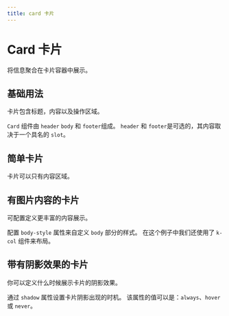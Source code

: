 ```yaml
---
title: card 卡片
---
```


# Card 卡片

将信息聚合在卡片容器中展示。

## 基础用法

卡片包含标题，内容以及操作区域。

`Card` 组件由 `header` `body` 和 `footer`组成。 `header` 和 `footer`是可选的，其内容取决于一个具名的 `slot`。

<preview path="./basic.vue"></preview>

## 简单卡片

卡片可以只有内容区域。

<preview path="./simple.vue"></preview>

## 有图片内容的卡片

可配置定义更丰富的内容展示。

配置 `body-style` 属性来自定义 `body` 部分的样式。 在这个例子中我们还使用了 `k-col` 组件来布局。

<preview path="./with-images.vue"></preview>

## 带有阴影效果的卡片

你可以定义什么时候展示卡片的阴影效果。

通过 `shadow` 属性设置卡片阴影出现的时机。 该属性的值可以是：`always`、`hover` 或 `never`。

<preview path="./shadow.vue"></preview>